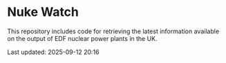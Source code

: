 # Nuke Watch

This repository includes code for retrieving the latest information available on the output of EDF nuclear power plants in the UK.

Last updated: 2025-09-12 20:16